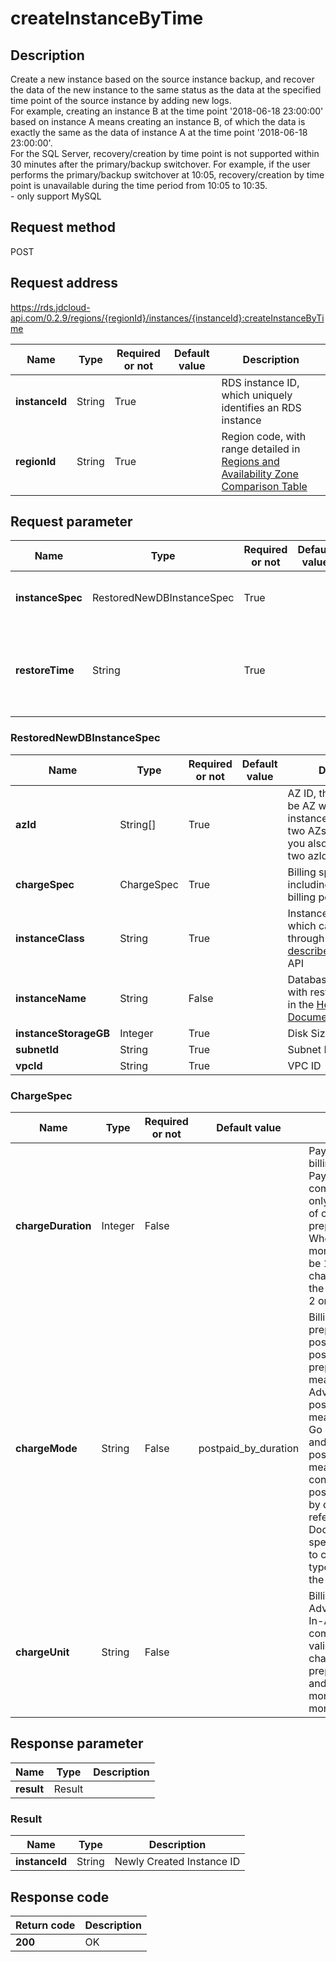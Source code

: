 # createInstanceByTime


## Description
Create a new instance based on the source instance backup, and recover the data of the new instance to the same status as the data at the specified time point of the source instance by adding new logs. <br>For example, creating an instance B at the time point '2018-06-18 23:00:00' based on instance A means creating an instance B, of which the data is exactly the same as the data of instance A at the time point '2018-06-18 23:00:00'. <br>For the SQL Server, recovery/creation by time point is not supported within 30 minutes after the primary/backup switchover. For example, if the user performs the primary/backup switchover at 10:05, recovery/creation by time point is unavailable during the time period from 10:05 to 10:35. <br>- only support MySQL

## Request method
POST

## Request address
https://rds.jdcloud-api.com/0.2.9/regions/{regionId}/instances/{instanceId}:createInstanceByTime

|Name|Type|Required or not|Default value|Description|
|---|---|---|---|---|
|**instanceId**|String|True| |RDS instance ID, which uniquely identifies an RDS instance|
|**regionId**|String|True| |Region code, with range detailed in [Regions and Availability Zone Comparison Table](../Enum-Definitions/Regions-AZ.md)|

## Request parameter
|Name|Type|Required or not|Default value|Description|
|---|---|---|---|---|
|**instanceSpec**|RestoredNewDBInstanceSpec|True| |New Instance Type Created|
|**restoreTime**|String|True| |Create New Instance Based on Which Time Point of the Source Instance|

### RestoredNewDBInstanceSpec
|Name|Type|Required or not|Default value|Description|
|---|---|---|---|---|
|**azId**|String[]|True| |AZ ID, the first ID must be AZ where the primary instance is located. If the two AZs are the same, you also need to enter two azIds.|
|**chargeSpec**|ChargeSpec|True| |Billing specification, including billing type, billing period, etc.|
|**instanceClass**|String|True| |Instance type code, which can be obtained through [describeInstanceClasses](../instance/describeInstanceClasses.md) API|
|**instanceName**|String|False| |Database instance name with restrictions detailed in the [Help Center Documentation](../../../documentation/Cloud-Database-and-Cache/RDS/Introduction/Restrictions/SQLServer-Restrictions.md)|
|**instanceStorageGB**|Integer|True| |Disk Size, Unit: GB|
|**subnetId**|String|True| |Subnet ID|
|**vpcId**|String|True| |VPC ID|
### ChargeSpec
|Name|Type|Required or not|Default value|Description|
|---|---|---|---|---|
|**chargeDuration**|Integer|False| |Pay-In-Advance billing duration, the Pay-In-Advance is compulsory and valid only when the value of chargeMode is prepaid_by_duration. When chargeUnit is month, the value shall be 1~9; when chargeUnit is year, the value shall be 1, 2 or 3|
|**chargeMode**|String|False|postpaid_by_duration|Billing model value is prepaid_by_duration, postpaid_by_usage or postpaid_by_duration; prepaid_by_duration means Pay-In-Advance, postpaid_by_usage means Pay-As-You-Go By Consumption and postpaid_by_duration means pay by configuration; is postpaid_by_duration by default. Please refer to the Help Documentation of specific product line to confirm the billing type supported by the production line|
|**chargeUnit**|String|False| |Billing unit of Pay-In-Advance, the Pay-In-Advance is compulsory, and valid only when chargeMode is prepaid_by_duration, and the value is month or year and month by default|

## Response parameter
|Name|Type|Description|
|---|---|---|
|**result**|Result| |


### Result
|Name|Type|Description|
|---|---|---|
|**instanceId**|String|Newly Created Instance ID|

## Response code
|Return code|Description|
|---|---|
|**200**|OK|

